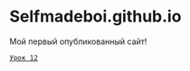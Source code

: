 

# Selfmadeboi.github.io
Мой первый опубликованный сайт!

<code>[Урок 12](https://selfmadeboi.github.io/glo_academy_12/ "Мой первый сайт!")</code>

